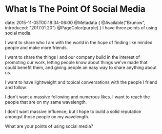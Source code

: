 # What Is The Point Of Social Media
date: 2015-11-05T00:18:34-06:00
@Metadata {
  @Available("Brunow", introduced: "2017.01.20")
  @PageColor(purple)
}
I have three points of using social media. 

I want to share who I am with the world in the hope of finding like minded people and make more friends. 

I want to share the things I and our company build in the interest of promoting our work, letting people know about things we've made that could benefit them, and giving people an easy way to share anything about us.

I want to have lightweight and topical conversations with the people I friend and follow.

I don't want a massive following and numerous likes. I want to reach the people that are on my same wavelength.

I don't want massive influence, but I hope to build a solid reputation amongst those people on my wavelength.

What are your points of using social media?
